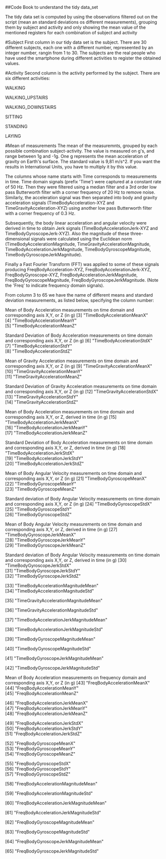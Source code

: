 ##Code Book to understand the tidy data_set 

The tidy data set is computed by using the observations filtered out on the script (mean an standard deviations os different measurements), grouping them by subject and activity and only showing the mean value of the mentioned registers for each combination of subject and activity

#Subject
First column in our tidy data set is the subject. There are 30 different subjects, each one with a different number, represeented by an integer number, rangin from 1 to 30. The subjects are the real people who have used the smartphone during different activities to register the obtained values.

#Activity
Second column is the activity performed by the subject. There are six different activities:

WALKING

WALKING_UPSTAIRS

WALKING_DOWNSTAIRS

SITTING

STANDING

LAYING

#Mean of measurements
The mean of the measuremnts, grouped by each possible combination subject-activity. The value is measured on g's, and range between 1g and -1g. One g represents the mean acceleration of gravity on Earth's surface. The standard value is 9,81 m/s^2. If you want the results in International Units, you have to multiply it by this value.

The columns whose name starts with Time corresponds to measurements in time. Time domain signals (prefix 'Time') were captured at a constant rate of 50 Hz. Then they were filtered using a median filter and a 3rd order low pass Butterworth filter with a corner frequency of 20 Hz to remove noise. Similarly, the acceleration signal was then separated into body and gravity acceleration signals (TimeBodyAcceleration-XYZ and TimeGravityAcceleration-XYZ) using another low pass Butterworth filter with a corner frequency of 0.3 Hz. 

Subsequently, the body linear acceleration and angular velocity were derived in time to obtain Jerk signals (TimeBodyAccelerationJerk-XYZ and TimeBodyGyroscopeJerk-XYZ). Also the magnitude of these three-dimensional signals were calculated using the Euclidean norm (TimeBodyAccelerationMagnitude, TimeGravityAccelerationMagnitude, TimeBodyAccelerationJerkMagnitude, TimeBodyGyroscopeMagnitude, TimeBodyGyroscopeJerkMagnitude). 

Finally a Fast Fourier Transform (FFT) was applied to some of these signals producing FreqBodyAcceleration-XYZ, FreqBodyAccelerationJerk-XYZ, FreqBodyGyroscope-XYZ, FreqBodyAccelerationJerkMagnitude, FreqBodyGyroscopeMagnitude, FreqBodyGyroscopeJerkMagnitude. (Note the 'Freq' to indicate frequency domain signals). 

From column 3 to 65 we have the name of different means and standard deviation measurements, as listed below, specifying the column number:

Mean of Body Acceleration measurements on time domain and corresponding axis X,Y, or Z (in g)
 [3] "TimeBodyAccelerationMeanX"            
 [4] "TimeBodyAccelerationMeanY"            
 [5] "TimeBodyAccelerationMeanZ"            

Standard Deviation of Body Acceleration measurements on time domain and corresponding axis X,Y, or Z (in g) 
 [6] "TimeBodyAccelerationStdX"             
 [7] "TimeBodyAccelerationStdY"             
 [8] "TimeBodyAccelerationStdZ" 

Mean of Gravity Acceleration measurements on time domain and corresponding axis X,Y, or Z (in g)
 [9] "TimeGravityAccelerationMeanX"         
[10] "TimeGravityAccelerationMeanY"         
[11] "TimeGravityAccelerationMeanZ"         

Standard Deviation of Gravity Acceleration measurements on time domain and corresponding axis X,Y, or Z (in g) 
[12] "TimeGravityAccelerationStdX"          
[13] "TimeGravityAccelerationStdY"          
[14] "TimeGravityAccelerationStdZ"          

Mean of Body Acceleration measurements on time domain and corresponding axis X,Y, or Z, derived in time (in g)
[15] "TimeBodyAccelerationJerkMeanX"        
[16] "TimeBodyAccelerationJerkMeanY"        
[17] "TimeBodyAccelerationJerkMeanZ"        

Standard Deviation of Body Acceleration measurements on time domain and corresponding axis X,Y, or Z, derived in time (in g)
[18] "TimeBodyAccelerationJerkStdX"         
[19] "TimeBodyAccelerationJerkStdY"         
[20] "TimeBodyAccelerationJerkStdZ"         

Mean of Body Angular Velocity measurements on time domain and corresponding axis X,Y, or Z (in g)
[21] "TimeBodyGyroscopeMeanX"               
[22] "TimeBodyGyroscopeMeanY"               
[23] "TimeBodyGyroscopeMeanZ"               

Standard deviation of Body Angular Velocity measurements on time domain and corresponding axis X,Y, or Z (in g)
[24] "TimeBodyGyroscopeStdX"                
[25] "TimeBodyGyroscopeStdY"                
[26] "TimeBodyGyroscopeStdZ"                

Mean of Body Angular Velocity measurements on time domain and corresponding axis X,Y, or Z, derived in time (in g)
[27] "TimeBodyGyroscopeJerkMeanX"           
[28] "TimeBodyGyroscopeJerkMeanY"           
[29] "TimeBodyGyroscopeJerkMeanZ"           

Standard deviation of Body Angular Velocity measurements on time domain and corresponding axis X,Y, or Z, derived in time (in g)
[30] "TimeBodyGyroscopeJerkStdX"            
[31] "TimeBodyGyroscopeJerkStdY"            
[32] "TimeBodyGyroscopeJerkStdZ"            

[33] "TimeBodyAccelerationMagnitudeMean"    
[34] "TimeBodyAccelerationMagnitudeStd"     

[35] "TimeGravityAccelerationMagnitudeMean" 

[36] "TimeGravityAccelerationMagnitudeStd"  

[37] "TimeBodyAccelerationJerkMagnitudeMean"

[38] "TimeBodyAccelerationJerkMagnitudeStd" 

[39] "TimeBodyGyroscopeMagnitudeMean"       

[40] "TimeBodyGyroscopeMagnitudeStd"        

[41] "TimeBodyGyroscopeJerkMagnitudeMean"   

[42] "TimeBodyGyroscopeJerkMagnitudeStd"    

Mean of Body Acceleration measurements on frequency domain and corresponding axis X,Y, or Z (in g)
[43] "FreqBodyAccelerationMeanX"            
[44] "FreqBodyAccelerationMeanY"            
[45] "FreqBodyAccelerationMeanZ"            

[46] "FreqBodyAccelerationJerkMeanX"        
[47] "FreqBodyAccelerationJerkMeanY"        
[48] "FreqBodyAccelerationJerkMeanZ"        

[49] "FreqBodyAccelerationJerkStdX"         
[50] "FreqBodyAccelerationJerkStdY"         
[51] "FreqBodyAccelerationJerkStdZ"         

[52] "FreqBodyGyroscopeMeanX"               
[53] "FreqBodyGyroscopeMeanY"               
[54] "FreqBodyGyroscopeMeanZ"               

[55] "FreqBodyGyroscopeStdX"                
[56] "FreqBodyGyroscopeStdY"                
[57] "FreqBodyGyroscopeStdZ"                

[58] "FreqBodyAccelerationMagnitudeMean"    

[59] "FreqBodyAccelerationMagnitudeStd"     

[60] "FreqBodyAccelerationJerkMagnitudeMean"

[61] "FreqBodyAccelerationJerkMagnitudeStd" 

[62] "FreqBodyGyroscopeMagnitudeMean"       

[63] "FreqBodyGyroscopeMagnitudeStd"        

[64] "FreqBodyGyroscopeJerkMagnitudeMean"   

[65] "FreqBodyGyroscopeJerkMagnitudeStd"   

